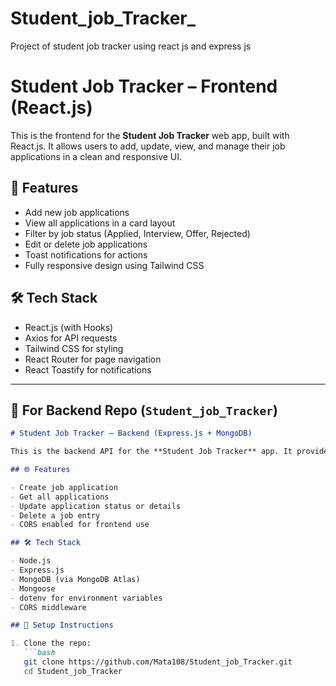 # Student_job_Tracker_
Project of student job tracker using react js and express js
# Student Job Tracker – Frontend (React.js)

This is the frontend for the **Student Job Tracker** web app, built with React.js. It allows users to add, update, view, and manage their job applications in a clean and responsive UI.

## 🚀 Features

- Add new job applications
- View all applications in a card layout
- Filter by job status (Applied, Interview, Offer, Rejected)
- Edit or delete job applications
- Toast notifications for actions
- Fully responsive design using Tailwind CSS

## 🛠 Tech Stack

- React.js (with Hooks)
- Axios for API requests
- Tailwind CSS for styling
- React Router for page navigation
- React Toastify for notifications


---

## 🔧 For Backend Repo (`Student_job_Tracker`)

```markdown
# Student Job Tracker – Backend (Express.js + MongoDB)

This is the backend API for the **Student Job Tracker** app. It provides RESTful endpoints to manage job application data stored in MongoDB.

## 🌐 Features

- Create job application
- Get all applications
- Update application status or details
- Delete a job entry
- CORS enabled for frontend use

## 🛠 Tech Stack

- Node.js
- Express.js
- MongoDB (via MongoDB Atlas)
- Mongoose
- dotenv for environment variables
- CORS middleware

## 🔧 Setup Instructions

1. Clone the repo:
   ```bash
   git clone https://github.com/Mata108/Student_job_Tracker.git
   cd Student_job_Tracker
